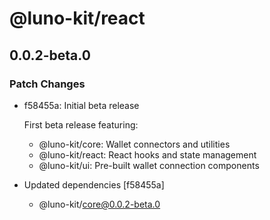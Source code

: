 # @luno-kit/react

## 0.0.2-beta.0

### Patch Changes

- f58455a: Initial beta release

  First beta release featuring:

  - @luno-kit/core: Wallet connectors and utilities
  - @luno-kit/react: React hooks and state management
  - @luno-kit/ui: Pre-built wallet connection components

- Updated dependencies [f58455a]
  - @luno-kit/core@0.0.2-beta.0
